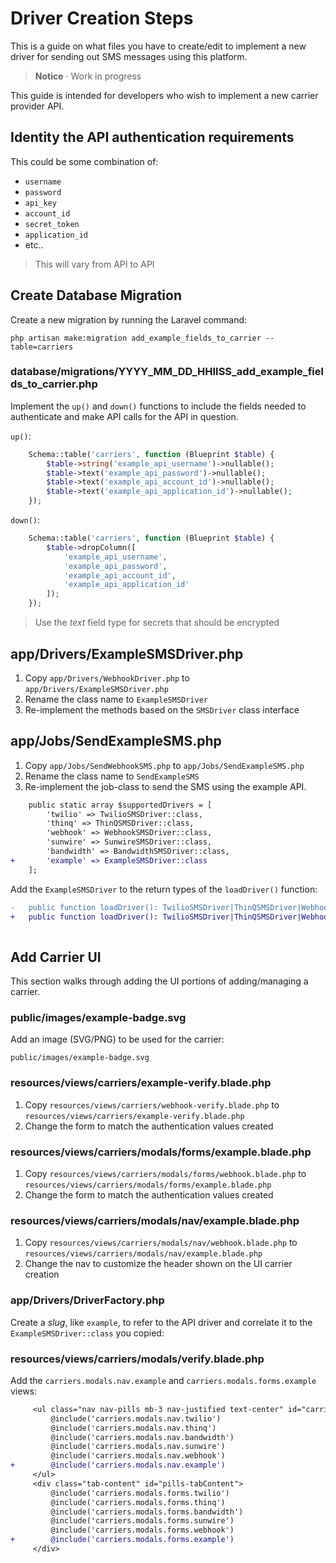 # Driver Creation Steps

This is a guide on what files you have to create/edit 
to implement a new driver for sending out SMS messages using this platform. 

> **Notice** &middot; Work in progress

This guide is intended for developers who wish to implement a new carrier provider API.

## Identity the API authentication requirements

This could be some combination of:

- `username`
- `password`
- `api_key`
- `account_id`
- `secret_token`
- `application_id`
- etc..

> This will vary from API to API

## Create Database Migration

Create a new migration by running the Laravel command:

```
php artisan make:migration add_example_fields_to_carrier --table=carriers
```

### database/migrations/YYYY_MM_DD_HHIISS_add_example_fields_to_carrier.php

Implement the `up()` and `down()` functions to include the fields needed 
to authenticate and make API calls for the API in question. 

`up()`:

```php
    Schema::table('carriers', function (Blueprint $table) {
        $table->string('example_api_username')->nullable();
        $table->text('example_api_password')->nullable();
        $table->text('example_api_account_id')->nullable();
        $table->text('example_api_application_id')->nullable();
    });
```

`down()`:

```php
    Schema::table('carriers', function (Blueprint $table) {
        $table->dropColumn([
            'example_api_username',
            'example_api_password', 
            'example_api_account_id', 
            'example_api_application_id'
        ]);
    });
```

> Use the *text* field type for secrets that should be encrypted

## app/Drivers/ExampleSMSDriver.php

1. Copy `app/Drivers/WebhookDriver.php` to `app/Drivers/ExampleSMSDriver.php`
2. Rename the class name to `ExampleSMSDriver`
3. Re-implement the methods based on the `SMSDriver` class interface

## app/Jobs/SendExampleSMS.php

1. Copy `app/Jobs/SendWebhookSMS.php` to `app/Jobs/SendExampleSMS.php`
2. Rename the class name to `SendExampleSMS`
3. Re-implement the job-class to send the SMS using the example API.

```diff
    public static array $supportedDrivers = [
        'twilio' => TwilioSMSDriver::class,
        'thinq' => ThinQSMSDriver::class,
        'webhook' => WebhookSMSDriver::class,
        'sunwire' => SunwireSMSDriver::class,
        'bandwidth' => BandwidthSMSDriver::class,
+       'example' => ExampleSMSDriver::class
    ];

```

Add the `ExampleSMSDriver` to the return types of the `loadDriver()` function:

```diff
-   public function loadDriver(): TwilioSMSDriver|ThinQSMSDriver|WebhookSMSDriver|SunwireSMSDriver|BandwidthSMSDriver
+   public function loadDriver(): TwilioSMSDriver|ThinQSMSDriver|WebhookSMSDriver|SunwireSMSDriver|BandwidthSMSDriver|ExampleSMSDriver
         
```

## Add Carrier UI

This section walks through adding the UI portions of adding/managing a carrier.

### public/images/example-badge.svg

Add an image (SVG/PNG) to be used for the carrier:

```
public/images/example-badge.svg
```

### resources/views/carriers/example-verify.blade.php

1. Copy `resources/views/carriers/webhook-verify.blade.php` to `resources/views/carriers/example-verify.blade.php`
2. Change the form to match the authentication values created

### resources/views/carriers/modals/forms/example.blade.php

1. Copy `resources/views/carriers/modals/forms/webhook.blade.php` to `resources/views/carriers/modals/forms/example.blade.php`
2. Change the form to match the authentication values created

### resources/views/carriers/modals/nav/example.blade.php

1. Copy `resources/views/carriers/modals/nav/webhook.blade.php` to `resources/views/carriers/modals/nav/example.blade.php`
2. Change the nav to customize the header shown on the UI carrier creation

### app/Drivers/DriverFactory.php

Create a *slug*, like `example`, to refer to the API driver 
and correlate it to the `ExampleSMSDriver::class` you copied:

### resources/views/carriers/modals/verify.blade.php

Add the `carriers.modals.nav.example` and `carriers.modals.forms.example` views:

```diff
     <ul class="nav nav-pills mb-3 nav-justified text-center" id="carriers-tab" role="tablist">
         @include('carriers.modals.nav.twilio')
         @include('carriers.modals.nav.thinq')
         @include('carriers.modals.nav.bandwidth')
         @include('carriers.modals.nav.sunwire')
         @include('carriers.modals.nav.webhook')
+        @include('carriers.modals.nav.example')
     </ul>
     <div class="tab-content" id="pills-tabContent">
         @include('carriers.modals.forms.twilio')
         @include('carriers.modals.forms.thinq')
         @include('carriers.modals.forms.bandwidth')
         @include('carriers.modals.forms.sunwire')
         @include('carriers.modals.forms.webhook')
+        @include('carriers.modals.forms.example')
     </div>
 ```
